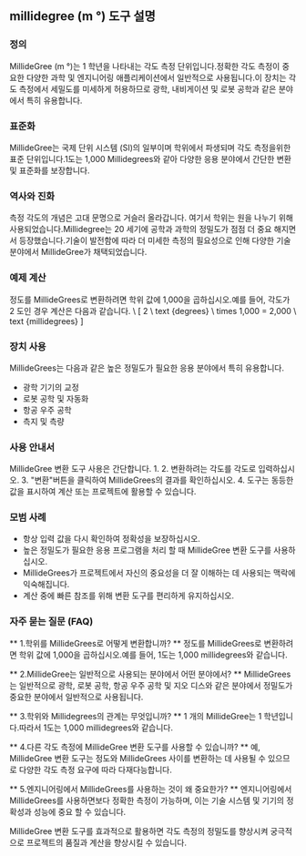 ## millidegree (m °) 도구 설명

### 정의
MillideGree (m °)는 1 학년을 나타내는 각도 측정 단위입니다.정확한 각도 측정이 중요한 다양한 과학 및 엔지니어링 애플리케이션에서 일반적으로 사용됩니다.이 장치는 각도 측정에서 세밀도를 미세하게 허용하므로 광학, 내비게이션 및 로봇 공학과 같은 분야에서 특히 유용합니다.

### 표준화
MillideGree는 국제 단위 시스템 (SI)의 일부이며 학위에서 파생되며 각도 측정을위한 표준 단위입니다.1도는 1,000 Millidegrees와 같아 다양한 응용 분야에서 간단한 변환 및 표준화를 보장합니다.

### 역사와 진화
측정 각도의 개념은 고대 문명으로 거슬러 올라갑니다. 여기서 학위는 원을 나누기 위해 사용되었습니다.Millidegree는 20 세기에 공학과 과학의 정밀도가 점점 더 중요 해지면서 등장했습니다.기술이 발전함에 따라 더 미세한 측정의 필요성으로 인해 다양한 기술 분야에서 MillideGree가 채택되었습니다.

### 예제 계산
정도를 MillideGrees로 변환하려면 학위 값에 1,000을 곱하십시오.예를 들어, 각도가 2 도인 경우 계산은 다음과 같습니다.
\ [
2 \ text {degrees} \ times 1,000 = 2,000 \ text {millidegrees}
\]

### 장치 사용
MillideGrees는 다음과 같은 높은 정밀도가 필요한 응용 분야에서 특히 유용합니다.
- 광학 기기의 교정
- 로봇 공학 및 자동화
- 항공 우주 공학
- 측지 및 측량

### 사용 안내서
MillideGree 변환 도구 사용은 간단합니다.
1.
2. 변환하려는 각도를 각도로 입력하십시오.
3. "변환"버튼을 클릭하여 MillideGrees의 결과를 확인하십시오.
4. 도구는 동등한 값을 표시하여 계산 또는 프로젝트에 활용할 수 있습니다.

### 모범 사례
- 항상 입력 값을 다시 확인하여 정확성을 보장하십시오.
- 높은 정밀도가 필요한 응용 프로그램을 처리 할 때 MillideGree 변환 도구를 사용하십시오.
- MillideGrees가 프로젝트에서 자신의 중요성을 더 잘 이해하는 데 사용되는 맥락에 익숙해집니다.
- 계산 중에 빠른 참조를 위해 변환 도구를 편리하게 유지하십시오.

### 자주 묻는 질문 (FAQ)

** 1.학위를 MillideGrees로 어떻게 변환합니까? **
정도를 MillideGrees로 변환하려면 학위 값에 1,000을 곱하십시오.예를 들어, 1도는 1,000 millidegrees와 같습니다.

** 2.MillideGree는 일반적으로 사용되는 분야에서 어떤 분야에서? **
MillideGrees는 일반적으로 광학, 로봇 공학, 항공 우주 공학 및 지오 디스와 같은 분야에서 정밀도가 중요한 분야에서 일반적으로 사용됩니다.

** 3.학위와 Millidegrees의 관계는 무엇입니까? **
1 개의 MillideGree는 1 학년입니다.따라서 1도는 1,000 millidegrees와 같습니다.

** 4.다른 각도 측정에 MillideGree 변환 도구를 사용할 수 있습니까? **
예, MillideGree 변환 도구는 정도와 MillideGrees 사이를 변환하는 데 사용될 수 있으므로 다양한 각도 측정 요구에 따라 다재다능합니다.

** 5.엔지니어링에서 MillideGrees를 사용하는 것이 왜 중요한가? **
엔지니어링에서 MillideGrees를 사용하면보다 정확한 측정이 가능하며, 이는 기술 시스템 및 기기의 정확성과 성능에 중요 할 수 있습니다.

MillideGree 변환 도구를 효과적으로 활용하면 각도 측정의 정밀도를 향상시켜 궁극적으로 프로젝트의 품질과 계산을 향상시킬 수 있습니다.